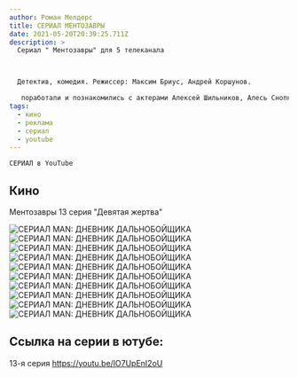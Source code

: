 ```yaml
---
author: Роман Мелдерс
title: СЕРИАЛ МЕНТОЗАВРЫ
date: 2021-05-20T20:39:25.711Z
description: >
  Сериал " Ментозавры" для 5 телеканала



  Детектив, комедия. Режиссер: Максим Бриус, Андрей Коршунов.

   поработали и познакомились с актерами Алексей Шильников, Алесь Снопковский, Марк Овчинников, Андрей Погребинский, Андрей Кузнецов, Александра Ильвес
tags:
  - кино
  - реклама
  - сериал
  - youtube
---
```

```
СЕРИАЛ в YouTube 
```

## Кино

Ментозавры   13 серия  "Девятая  жертва" 

<div class="full-width">
  <img src="/images/ментозавры1.JPG" alt="СЕРИАЛ MAN: ДНЕВНИК ДАЛЬНОБОЙЩИКА" />
</div>
<div class="full-width">
  <img src="/images/ментозавры2.JPG" alt="СЕРИАЛ MAN: ДНЕВНИК ДАЛЬНОБОЙЩИКА" />
</div>
<div class="full-width">
  <img src="/images/ментозавры3.JPG" alt="СЕРИАЛ MAN: ДНЕВНИК ДАЛЬНОБОЙЩИКА" />
</div>
<div class="full-width">
  <img src="/images/ментозавры4.JPG" alt="СЕРИАЛ MAN: ДНЕВНИК ДАЛЬНОБОЙЩИКА" />
</div>
<div class="full-width">
  <img src="/images/ментозавры5.JPG" alt="СЕРИАЛ MAN: ДНЕВНИК ДАЛЬНОБОЙЩИКА" />
</div>
<div class="full-width">
  <img src="/images/ментозавры6.JPG" alt="СЕРИАЛ MAN: ДНЕВНИК ДАЛЬНОБОЙЩИКА" />
</div>
<div class="full-width">
  <img src="/images/ментозавры7.JPG" alt="СЕРИАЛ MAN: ДНЕВНИК ДАЛЬНОБОЙЩИКА" />
</div>
<div class="full-width">
  <img src="/images/ментозавры8.jpg" alt="СЕРИАЛ MAN: ДНЕВНИК ДАЛЬНОБОЙЩИКА" />
</div>
<div class="full-width">
  <img src="/images/ментозавры9.JPG" alt="СЕРИАЛ MAN: ДНЕВНИК ДАЛЬНОБОЙЩИКА" />
</div>
<div class="full-width">
  <img src="/images/ментозавры10.JPG" alt="СЕРИАЛ MAN: ДНЕВНИК ДАЛЬНОБОЙЩИКА" />
</div>

## Ссылка на серии в ютубе:

13-я серия
https://youtu.be/lO7UpEnI2oU